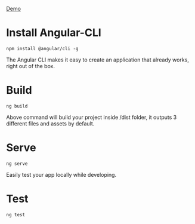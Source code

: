 [Demo](https://material2-admin.herokuapp.com/)

Install Angular-CLI
=====

    npm install @angular/cli -g
  
The Angular CLI makes it easy to create an application that already works, right out of the box.

Build
===========

    ng build
  
Above command will build your project inside /dist folder, it outputs 3 different files and assets by default.

Serve
========

    ng serve
  
Easily test your app locally while developing.

Test
====
    
    ng test
